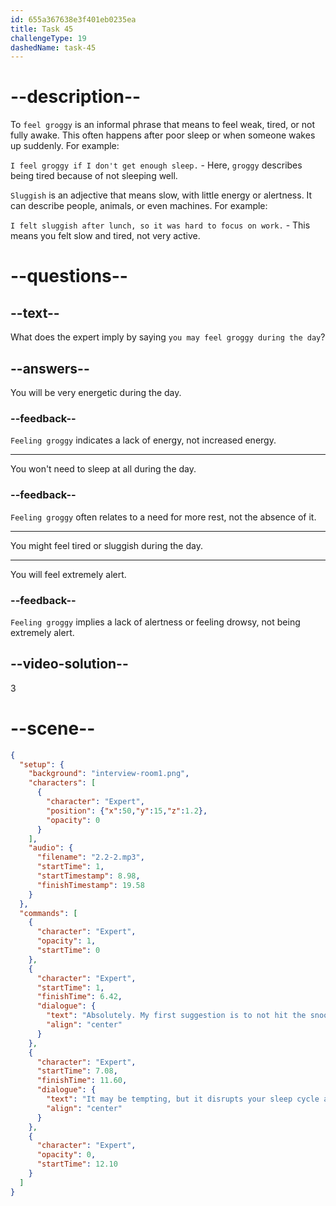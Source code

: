 ```yaml
---
id: 655a367638e3f401eb0235ea
title: Task 45
challengeType: 19
dashedName: task-45
---
```


<!-- (audio) Expert: Absolutely. My first suggestion is to not hit the snooze button multiple times. It may be tempting, but it disrupts your sleep cycle and you may feel groggy during the day. -->

# --description--

To `feel groggy` is an informal phrase that means to feel weak, tired, or not fully awake. This often happens after poor sleep or when someone wakes up suddenly. For example:

`I feel groggy if I don't get enough sleep.` - Here, `groggy` describes being tired because of not sleeping well.

`Sluggish` is an adjective that means slow, with little energy or alertness. It can describe people, animals, or even machines. For example:

`I felt sluggish after lunch, so it was hard to focus on work.` - This means you felt slow and tired, not very active.

# --questions--

## --text--

What does the expert imply by saying `you may feel groggy during the day`?

## --answers--

You will be very energetic during the day.

### --feedback--

`Feeling groggy` indicates a lack of energy, not increased energy.

---

You won't need to sleep at all during the day.

### --feedback--

`Feeling groggy` often relates to a need for more rest, not the absence of it.

---

You might feel tired or sluggish during the day.

---

You will feel extremely alert.

### --feedback--

`Feeling groggy` implies a lack of alertness or feeling drowsy, not being extremely alert.

## --video-solution--

3

# --scene--

```json
{
  "setup": {
    "background": "interview-room1.png",
    "characters": [
      {
        "character": "Expert",
        "position": {"x":50,"y":15,"z":1.2},
        "opacity": 0
      }
    ],
    "audio": {
      "filename": "2.2-2.mp3",
      "startTime": 1,
      "startTimestamp": 8.98,
      "finishTimestamp": 19.58
    }
  },
  "commands": [
    {
      "character": "Expert",
      "opacity": 1,
      "startTime": 0
    },
    {
      "character": "Expert",
      "startTime": 1,
      "finishTime": 6.42,
      "dialogue": {
        "text": "Absolutely. My first suggestion is to not hit the snooze button multiple times.",
        "align": "center"
      }
    },
    {
      "character": "Expert",
      "startTime": 7.08,
      "finishTime": 11.60,
      "dialogue": {
        "text": "It may be tempting, but it disrupts your sleep cycle and you may feel groggy during the day.",
        "align": "center"
      }
    },
    {
      "character": "Expert",
      "opacity": 0,
      "startTime": 12.10
    }
  ]
}
```
